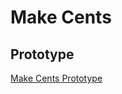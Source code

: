# Make Cents
## Prototype
[Make Cents Prototype](https://www.figma.com/file/HDXCV53nVg7pnxjpc70PMu/Make-Cents?type=design&node-id=0%3A1&mode=design&t=Mi7gDXm263RMdhwp-1)
